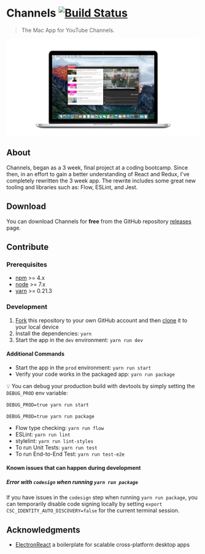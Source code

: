 # Channels [![Build Status](https://travis-ci.org/BuckyMaler/channels.svg?branch=master)](https://travis-ci.org/BuckyMaler/channels)

> The Mac App for YouTube Channels.

![Channels](internals/img/repo-banner-2.jpg)

## About

Channels, began as a 3 week, final project at a coding bootcamp. Since then, in an effort to gain a better understanding of React and Redux, I've completely rewritten the 3 week app. The rewrite includes some great new tooling and libraries such as: Flow, ESLint, and Jest.

## Download

You can download Channels for **free** from the GitHub repository [releases](https://github.com/BuckyMaler/channels/releases) page.

## Contribute

### Prerequisites

- [npm](https://www.npmjs.com/get-npm) >= 4.x
- [node](https://nodejs.org/en/download/) >= 7.x
- [yarn](https://yarnpkg.com/en/docs/install) >= 0.21.3

### Development

1. [Fork](https://help.github.com/articles/fork-a-repo/) this repository to your own GitHub account and then [clone](https://help.github.com/articles/cloning-a-repository/) it to your local device
2. Install the dependencies: `yarn`
3. Start the app in the `dev` environment: `yarn run dev`

#### Additional Commands

- Start the app in the `prod` environment: `yarn run start`
- Verify your code works in the packaged app: `yarn run package`

💡 You can debug your production build with devtools by simply setting the `DEBUG_PROD` env variable:
```
DEBUG_PROD=true yarn run start
```
```
DEBUG_PROD=true yarn run package
```

- Flow type checking: `yarn run flow`
- ESLint: `yarn run lint`
- stylelint: `yarn run lint-styles`
- To run Unit Tests: `yarn run test`
- To run End-to-End Test: `yarn run test-e2e`

#### Known issues that can happen during development

##### Error with `codesign` when running `yarn run package`

If you have issues in the `codesign` step when running `yarn run package`, you can temporarily disable code signing locally by setting `export CSC_IDENTITY_AUTO_DISCOVERY=false` for the current terminal session.

## Acknowledgments

- [ElectronReact](https://github.com/chentsulin/electron-react-boilerplate) a boilerplate for scalable cross-platform desktop apps
